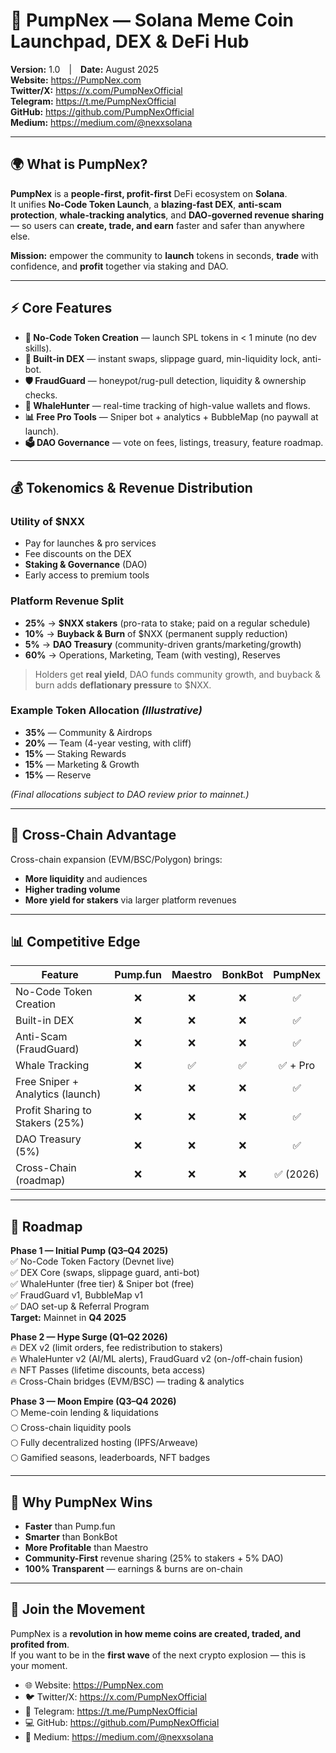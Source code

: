 # 🚀 PumpNex — Solana Meme Coin Launchpad, DEX & DeFi Hub

**Version:** 1.0 | **Date:** August 2025  
**Website:** https://PumpNex.com  
**Twitter/X:** https://x.com/PumpNexOfficial  
**Telegram:** https://t.me/PumpNexOfficial  
**GitHub:** https://github.com/PumpNexOfficial  
**Medium:** https://medium.com/@nexxsolana

---

## 🌍 What is PumpNex?
**PumpNex** is a **people-first, profit-first** DeFi ecosystem on **Solana**.  
It unifies **No-Code Token Launch**, a **blazing-fast DEX**, **anti-scam protection**, **whale-tracking analytics**, and **DAO-governed revenue sharing** — so users can **create, trade, and earn** faster and safer than anywhere else.

**Mission:** empower the community to **launch** tokens in seconds, **trade** with confidence, and **profit** together via staking and DAO.

---

## ⚡ Core Features
- **🚀 No-Code Token Creation** — launch SPL tokens in < 1 minute (no dev skills).  
- **💱 Built-in DEX** — instant swaps, slippage guard, min-liquidity lock, anti-bot.  
- **🛡 FraudGuard** — honeypot/rug-pull detection, liquidity & ownership checks.  
- **🐋 WhaleHunter** — real-time tracking of high-value wallets and flows.  
- **📊 Free Pro Tools** — Sniper bot + analytics + BubbleMap (no paywall at launch).  
- **🗳 DAO Governance** — vote on fees, listings, treasury, feature roadmap.  

---

## 💰 Tokenomics & Revenue Distribution

### Utility of $NXX
- Pay for launches & pro services  
- Fee discounts on the DEX  
- **Staking & Governance** (DAO)  
- Early access to premium tools

### Platform Revenue Split
- **25%** → **$NXX stakers** (pro-rata to stake; paid on a regular schedule)  
- **10%** → **Buyback & Burn** of $NXX (permanent supply reduction)  
- **5%** → **DAO Treasury** (community-driven grants/marketing/growth)  
- **60%** → Operations, Marketing, Team (with vesting), Reserves

> Holders get **real yield**, DAO funds community growth, and buyback & burn adds **deflationary pressure** to $NXX.

### Example Token Allocation *(Illustrative)*
- **35%** — Community & Airdrops  
- **20%** — Team (4-year vesting, with cliff)  
- **15%** — Staking Rewards  
- **15%** — Marketing & Growth  
- **15%** — Reserve

*(Final allocations subject to DAO review prior to mainnet.)*

---

## 🌉 Cross-Chain Advantage
Cross-chain expansion (EVM/BSC/Polygon) brings:
- **More liquidity** and audiences  
- **Higher trading volume**  
- **More yield for stakers** via larger platform revenues

---

## 📊 Competitive Edge

| Feature                           | Pump.fun | Maestro | BonkBot | **PumpNex** |
|-----------------------------------|:--------:|:-------:|:-------:|:-----------:|
| No-Code Token Creation            |    ❌     |   ❌    |   ❌    |     ✅      |
| Built-in DEX                      |    ❌     |   ❌    |   ❌    |     ✅      |
| Anti-Scam (FraudGuard)            |    ❌     |   ❌    |   ❌    |     ✅      |
| Whale Tracking                    |    ❌     |   ✅    |   ✅    |   ✅ + Pro  |
| Free Sniper + Analytics (launch)  |    ❌     |   ❌    |   ❌    |     ✅      |
| Profit Sharing to Stakers (25%)   |    ❌     |   ❌    |   ❌    |     ✅      |
| DAO Treasury (5%)                 |    ❌     |   ❌    |   ❌    |     ✅      |
| Cross-Chain (roadmap)             |    ❌     |   ❌    |   ❌    |   ✅ (2026) |

---

## 📅 Roadmap

**Phase 1 — Initial Pump (Q3–Q4 2025)**  
✅ No-Code Token Factory (Devnet live)  
✅ DEX Core (swaps, slippage guard, anti-bot)  
✅ WhaleHunter (free tier) & Sniper bot (free)  
✅ FraudGuard v1, BubbleMap v1  
✅ DAO set-up & Referral Program  
**Target:** Mainnet in **Q4 2025**

**Phase 2 — Hype Surge (Q1–Q2 2026)**  
🔥 DEX v2 (limit orders, fee redistribution to stakers)  
🔥 WhaleHunter v2 (AI/ML alerts), FraudGuard v2 (on-/off-chain fusion)  
🔥 NFT Passes (lifetime discounts, beta access)  
🔥 Cross-Chain bridges (EVM/BSC) — trading & analytics

**Phase 3 — Moon Empire (Q3–Q4 2026)**  
🌕 Meme-coin lending & liquidations  
🌕 Cross-chain liquidity pools  
🌕 Fully decentralized hosting (IPFS/Arweave)  
🌕 Gamified seasons, leaderboards, NFT badges

---

## 🦾 Why PumpNex Wins
- **Faster** than Pump.fun  
- **Smarter** than BonkBot  
- **More Profitable** than Maestro  
- **Community-First** revenue sharing (25% to stakers + 5% DAO)  
- **100% Transparent** — earnings & burns are on-chain

---

## 🏁 Join the Movement
PumpNex is a **revolution in how meme coins are created, traded, and profited from**.  
If you want to be in the **first wave** of the next crypto explosion — this is your moment.

- 🌐 Website: https://PumpNex.com  
- 🐦 Twitter/X: https://x.com/PumpNexOfficial  
- 💬 Telegram: https://t.me/PumpNexOfficial  
- 💻 GitHub: https://github.com/PumpNexOfficial  
- 📰 Medium: https://medium.com/@nexxsolana
